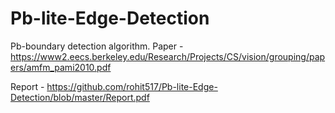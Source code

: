 # Pb-lite-Edge-Detection
Pb-boundary detection algorithm. Paper - https://www2.eecs.berkeley.edu/Research/Projects/CS/vision/grouping/papers/amfm_pami2010.pdf

Report - https://github.com/rohit517/Pb-lite-Edge-Detection/blob/master/Report.pdf
